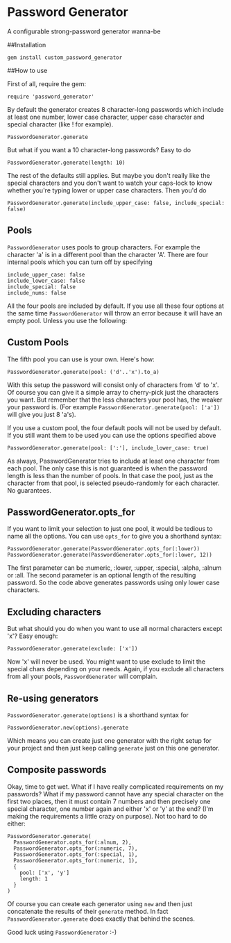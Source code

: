 # Password Generator

A configurable strong-password generator wanna-be

##Installation

    gem install custom_password_generator

##How to use

First of all, require the gem:

    require 'password_generator'

By default the generator creates 8 character-long passwords which include at least one number, lower case character, upper case character and special character (like ! for example).

    PasswordGenerator.generate

But what if you want a 10 character-long passwords? Easy to do

    PasswordGenerator.generate(length: 10)

The rest of the defaults still applies. But maybe you don't really like the special characters and you don't want to watch your caps-lock to know whether you're typing lower or upper case characters. Then you'd do

    PasswordGenerator.generate(include_upper_case: false, include_special: false)

## Pools

```PasswordGenerator``` uses pools to group characters. For example the character 'a' is in a different pool than the character 'A'. There are four internal pools which you can turn off by specifying

    include_upper_case: false
    include_lower_case: false
    include_special: false
    include_nums: false

All the four pools are included by default. If you use all these four options at the same time ```PasswordGenerator``` will throw an error because it will have an empty pool. Unless you use the following:

## Custom Pools

The fifth pool you can use is your own. Here's how:

    PasswordGenerator.generate(pool: ('d'..'x').to_a)

With this setup the password will consist only of characters from 'd' to 'x'. Of course you can give it a simple array to cherry-pick just the characters you want. But remember that the less characters your pool has, the weaker your password is. (For example ```PasswordGenerator.generate(pool: ['a'])``` will give you just 8 'a's).

If you use a custom pool, the four default pools will not be used by default. If you still want them to be used you can use the options specified above

    PasswordGenerator.generate(pool: [':'], include_lower_case: true)

As always, PasswordGenerator tries to include at least one character from each pool. The only case this is not guaranteed is when the password length is less than the number of pools. In that case the pool, just as the character from that pool, is selected pseudo-randomly for each character. No guarantees.

## PasswordGenerator.opts_for

If you want to limit your selection to just one pool, it would be tedious to name all the options. You can use ```opts_for``` to give you a shorthand syntax:

    PasswordGenerator.generate(PasswordGenerator.opts_for(:lower))
    PasswordGenerator.generate(PasswordGenerator.opts_for(:lower, 12))

The first parameter can be :numeric, :lower, :upper, :special, :alpha, :alnum or :all. The second parameter is an optional length of the resulting password. So the code above generates passwords using only lower case characters.

## Excluding characters

But what should you do when you want to use all normal characters except 'x'? Easy enough:

    PasswordGenerator.generate(exclude: ['x'])

Now 'x' will never be used. You might want to use exclude to limit the special chars depending on your needs. Again, if you exclude all characters from all your pools, ```PasswordGenerator``` will complain.

## Re-using generators

```PasswordGenerator.generate(options)``` is a shorthand syntax for

    PasswordGenerator.new(options).generate

Which means you can create just one generator with the right setup for your project and then just keep calling ```generate``` just on this one generator.

## Composite passwords

Okay, time to get wet. What if I have really complicated requirements on my passwords? What if my password cannot have any special character on the first two places, then it must contain 7 numbers and then precisely one special character, one number again and either 'x' or 'y' at the end? (I'm making the requirements a little crazy on purpose). Not too hard to do either:

    PasswordGenerator.generate(
      PasswordGenerator.opts_for(:alnum, 2),
      PasswordGenerator.opts_for(:numeric, 7),
      PasswordGenerator.opts_for(:special, 1),
      PasswordGenerator.opts_for(:numeric, 1),
      {
        pool: ['x', 'y']
        length: 1
      }
    )

Of course you can create each generator using ```new``` and then just concatenate the results of their ```generate``` method. In fact ```PasswordGenerator.generate``` does exactly that behind the scenes.

Good luck using ```PasswordGenerator``` :-)
